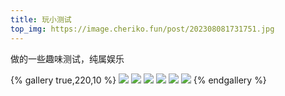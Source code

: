 ```yaml
---
title: 玩小测试
top_img: https://image.cheriko.fun/post/202308081731751.jpg
---
```


做的一些趣味测试，纯属娱乐

{% gallery true,220,10 %}
![](https://image.cheriko.fun/post/202405141606559.jpg)
![](https://image.cheriko.fun/post/202405141606558.png)
![](https://image.cheriko.fun/post/202405141606556.jpg)
![](https://image.cheriko.fun/post/202405141606555.png)
![](https://image.cheriko.fun/post/202405141606554.jpg)
![](https://image.cheriko.fun/post/202405141606553.png)
{% endgallery %}